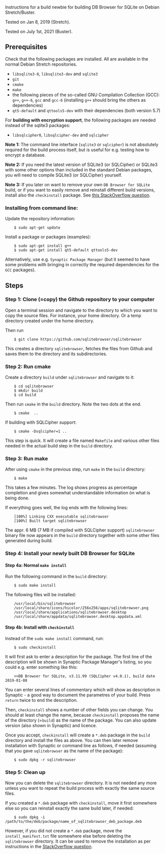 Instructions for a build newbie for building DB Browser for SQLite on Debian Stretch/Buster.

Tested on Jan 8, 2019 (Stretch).

Tested on July 1st, 2021 (Buster).

## Prerequisites

Check that the following packages are installed. All are available in the normal Debian Stretch repositories.

- ``libsqlite3-0``, ``libsqlite3-dev`` and  ``sqlite3``
- ``git``
- ``cmake``
- ``make``
- the following pieces of the so-called GNU Compilation Collection (GCC): ``g++``, ``g++-6``, ``gcc`` and ``gcc-6`` (installing ``g++`` should bring the others as dependencies)
- ``qt5-default`` and ``qttools5-dev`` with their dependencies (both version 5.7)

For **building with encryption support**, the following packages are needed instead of the sqlite3 packages:

-  ``libsqlcipher0``, ``libsqlcipher-dev`` and  ``sqlcipher``

**Note 1:** The command line interface (``sqlite3`` or ``sqlcipher``) is not absolutely required for the build process itself, but is useful for e.g. testing how to encrypt a database. 


**Note 2:** If you need the latest version of SQLite3 (or SQLCipher) or SQLite3 with some other options than included in the standard Debian packages, you will need to compile SQLite3 (or SQLCipher) yourself.

**Note 3:** If you later on want to remove your own ``DB Browser for SQLite`` build, or if you want to easily remove and reinstall different build versions, install also the ``checkinstall`` package. See [this StackOverflow question](https://stackoverflow.com/questions/1439950/whats-the-opposite-of-make-install-i-e-how-do-you-uninstall-a-library-in-li).

### Installing from command line:

Update the repository information:
```
    $ sudo apt-get update
```
Install a package or packages (examples):
```
    $ sudo apt-get install g++
    $ sudo apt-get install qt5-default qttools5-dev
```

Alternatively, use e.g. ``Synaptic Package Manager`` (but it seemed to have some problems with bringing in correctly the required dependencies for the ``GCC`` packages).


## Steps

### Step 1: Clone (=copy) the Github repository to your computer

Open a terminal session and navigate to the directory to which you want to copy the source files. For instance, your home directory. Or a temp directory created under the home directory.

Then run

```
    $ git clone https://github.com/sqlitebrowser/sqlitebrowser
```

This creates a directory ``sqlitebrowser``, fetches the files from Github and saves them to the directory and its subdirectories.

### Step 2: Run cmake

Create a directory ``build`` under ``sqlitebrowser`` and navigate to it:

```
    $ cd sqlitebrowser
    $ mkdir build
    $ cd build
```

Then run ``cmake`` in the ``build`` directory. Note the two dots at the end.
```
    $ cmake  ..
```
If building with SQLCipher support:
```
    $ cmake -Dsqlcipher=1 ..
```

This step is quick. It will create a file named ``Makefile`` and various other files needed in the actual build step in the ``build`` directory.

### Step 3: Run make

After using ``cmake`` in the previous step, run ``make`` in the ``build`` directory:
```
    $ make
```
This takes a few minutes. The log shows progress as percentage completion and gives somewhat understandable information òn what is being done.

If everything goes well, the log ends with the following lines:

```
    [100%] Linking CXX executable sqlitebrowser
    [100%] Built target sqlitebrowser
```

The appr. 6 MB (7 MB if compiled with SQLCipher support) ``sqlitebrowser`` binary file now appears in the ``build`` directory together with some other files generated during build.

### Step 4: Install your newly built DB Browser for SQLite

#### Step 4a: Normal ``make install``

Run the following command in the ``build`` directory:
```
    $ sudo make install
```
The following files will be installed:
```
    /usr/local/bin/sqlitebrowser
    /usr/local/share/icons/hicolor/256x256/apps/sqlitebrowser.png
    /usr/local/share/applications/sqlitebrowser.desktop
    /usr/local/share/appdata/sqlitebrowser.desktop.appdata.xml
```

#### Step 4b: Install with ``checkinstall``

Instead of the ``sudo make install`` command, run:

```
    $ sudo checkinstall
```

It will first ask to enter a description for the package. The first line of the description will be shown in Synaptic Package Manager's listing, so you could e.g. enter something like this:
```
    >>DB Browser for SQLite, v3.11.99 (SQLCipher v4.0.1), build date 2019-01-08
```
You can enter several lines of commentary which will show as description in Synaptic - a good way to document the parametres of your build. Press ``return`` twice to end the description.

Then, ``checkinstall`` shows a number of other fields you can change. You should at least change the name, because ``checkinstall`` proposes the name of the directory (=``build``) as the name of the package. You can also update version (also shown in Synaptic) and licence.

Once you accept, ``checkinstall`` will create a ``*.deb`` package in the ``build`` directory and install the files as above. You can then later remove installation with Synaptic or command line as follows, if needed (assuming that you gave ``sqlitebrowser`` as the name of the package):
```
    $ sudo dpkg -r sqlitebrowser
```


### Step 5: Clean up

Now you can delete the ``sqlitebrowser`` directory. It is not needed any more unless you want to repeat the build process with exactly the same source files.

If you created a ``*.deb`` package with ``checkinstall``, move it first somewhere else so you can reinstall exactly the same build later, if needed:
```
    $ sudo dpkg -i /path/to/the/deb/package/name_of_sqlitebrowser_deb_package.deb
```

However, if you did not create a ``*.deb`` package, move the ``install_manifest.txt`` file somewhere else before deleting the ``sqlitebrowser`` directory. It can be used to remove the installation as per instructions in the [StackOverflow question](https://stackoverflow.com/questions/1439950/whats-the-opposite-of-make-install-i-e-how-do-you-uninstall-a-library-in-li).
